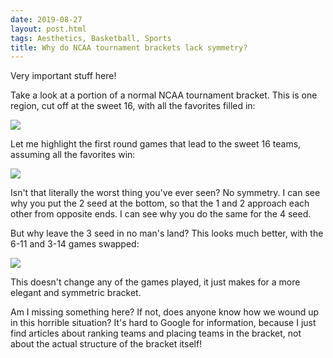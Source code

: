 ```yaml
---
date: 2019-08-27
layout: post.html
tags: Aesthetics, Basketball, Sports
title: Why do NCAA tournament brackets lack symmetry?
---
```


Very important stuff here!

Take a look at a portion of a normal NCAA tournament bracket. This is one region, cut off at the sweet 16, with all the favorites filled in:

![](/files/ncaa-bracket-symmetry/1.png)

<!--more-->

Let me highlight the first round games that lead to the sweet 16 teams, assuming all the favorites win:

![](/files/ncaa-bracket-symmetry/2.png)

Isn't that literally the worst thing you've ever seen? No symmetry. I can see why you put the 2 seed at the bottom, so that the 1 and 2 approach each other from opposite ends. I can see why you do the same for the 4 seed.

But why leave the 3 seed in no man's land? This looks much better, with the 6-11 and 3-14 games swapped:

![](/files/ncaa-bracket-symmetry/3.png)

This doesn't change any of the games played, it just makes for a more elegant and symmetric bracket.

Am I missing something here? If not, does anyone know how we wound up in this horrible situation? It's hard to Google for information, because I just find articles about ranking teams and placing teams in the bracket, not about the actual structure of the bracket itself!
